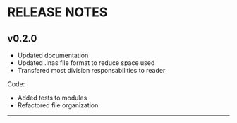 # RELEASE NOTES

## v0.2.0

- Updated documentation
- Updated .lnas file format to reduce space used
- Transfered most division responsabilities to reader

Code:
- Added tests to modules
- Refactored file organization

------------------------------------------------------------------------------